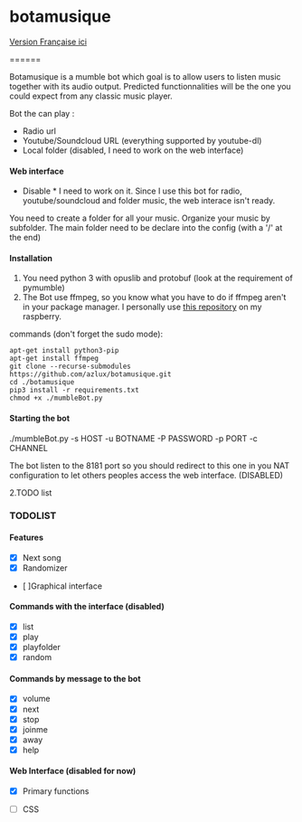 # botamusique
[Version Française ici](README.fr.md)

======

Botamusique is a mumble bot which goal is to allow users to listen music together with its audio output.
Predicted functionnalities will be the one you could expect from any classic music player.

Bot the can play :
- Radio url
- Youtube/Soundcloud URL (everything supported by youtube-dl)
- Local folder (disabled, I need to work on the web interface)

#### Web interface
* Disable * I need to work on it. Since I use this bot for radio, youtube/soundcloud and folder music, the web interace isn't ready.

You need to create a folder for all your music. Organize your music by subfolder.
The main folder need to be declare into the config (with a '/' at the end)

#### Installation
1. You need python 3 with opuslib and protobuf (look at the requirement of pymumble)
2. The Bot use ffmpeg, so you know what you have to do if ffmpeg aren't in your package manager. I personally use [this repository](http://repozytorium.mati75.eu/) on my raspberry.

commands (don't forget the sudo mode):
```
apt-get install python3-pip
apt-get install ffmpeg
git clone --recurse-submodules https://github.com/azlux/botamusique.git
cd ./botamusique
pip3 install -r requirements.txt
chmod +x ./mumbleBot.py
```

#### Starting the bot
./mumbleBot.py -s HOST -u BOTNAME -P PASSWORD -p PORT -c CHANNEL

The bot listen to the 8181 port so you should redirect to this one in you NAT configuration to let others peoples access the web interface. (DISABLED)


2.TODO list

### TODOLIST

#### Features
- [x] Next song
- [x] Randomizer
- [ ]Graphical interface

#### Commands with the interface (disabled)
- [x] list
- [x] play
- [x] playfolder
- [x] random

#### Commands by message to the bot
- [x] volume
- [x] next
- [x] stop
- [x] joinme
- [x] away
- [x] help

#### Web Interface (disabled for now)
- [x] Primary functions
- [ ] CSS

